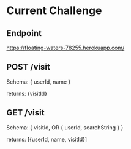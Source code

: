 # Current Challenge

## Endpoint
https://floating-waters-78255.herokuapp.com/

## POST /visit
Schema: {
  userId, name
}

returns: {visitId}

## GET /visit

Schema: {
  visitId,
  OR
  {
    userId,
    searchString
  }
}

returns: [{userId, name, visitId}]
